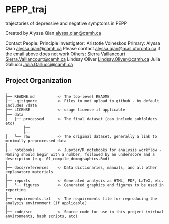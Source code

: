 PEPP_traj
===============================================

trajectories of depressive and negative symptoms in PEPP

Created by Alyssa Qian alyssa.qian@camh.ca

Contact People:
	Principle Investigator: Aristotle Voineskos
	Primary: Alyssa Qian alyssa.qian@camh.ca
     Please contact alyssa.qian@mail.utoronto.ca if the email above does not work
	Others:
         Sierra Vaillancourt Sierra.Vaillancourt@camh.ca
         Lindsay Oliver Lindsay.Oliver@camh.ca
         Julia Gallucci Julia.Gallucci@camh.ca

Project Organization
-----------------------------------

    .
    ├── README.md          <- The top-level README
    ├── .gitignore         <- Files to not upload to github - by default includes /data
    ├── LICENSE            <- usage license if applicable
    ├── data
    │   ├── processed      <- The final dataset (can include subfolders etc)
            ├──
            ├──
    │   └── raw            <- The original dataset, generally a link to minimally preprocessed data
    │
    ├── notebooks          <- Jupyter/R notebooks for analysis workflow - Naming should begin with a number, followed by an underscore and a description (e.g. 01_compile_demographics.Rmd)
    │
    ├── docs/references    <- Data dictionaries, manuals, and all other explanatory materials
    │
    ├── reports            <- Generated analysis as HTML, PDF, LaTeX, etc.
    │   └── figures        <- Generated graphics and figures to be used in reporting
    │
    ├── requirements.txt   <- The requirements file for reproducing the analysis environment (if applicable)
    │
    ├── code/src           <- Source code for use in this project (virtual environments, bash scripts, etc)
